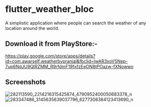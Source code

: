 # flutter_weather_bloc

A simplistic application where people can search the weather of any location around the world.
## Download it from PlayStore:-
https://play.google.com/store/apps/details?id=com.awarself.weatherbypranjal&fbclid=IwAR3xoV5Nep-7up6NdJU9QIRZMM_R9rfdmF19fxfzEeON8tPOazw-fXNowwo

## Screenshots
![282113590_2214216315425874_4790952400050683378_n](https://user-images.githubusercontent.com/87473741/170646763-693d94a9-2b7c-48eb-a983-dc65394cdfe9.jpg)
![283347486_3145635639037796_6277308384123413690_n](https://user-images.githubusercontent.com/87473741/170646771-dd7b8f5f-652b-4d51-9d66-032b07c06d6f.jpg)
